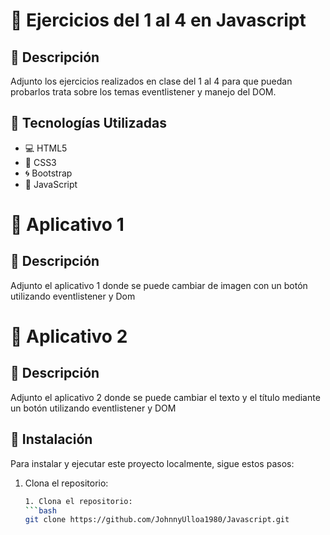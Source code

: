 # 🌟 Ejercicios del 1 al 4 en Javascript

## 📖 Descripción
Adjunto los ejercicios realizados en clase del 1 al 4 para que puedan probarlos trata sobre los temas eventlistener y manejo del DOM.

## 🚀 Tecnologías Utilizadas
- 💻 HTML5
- 🎨 CSS3
- 🌀 Bootstrap
- 📜 JavaScript

# 🌟 Aplicativo 1
## 📖 Descripción
Adjunto el aplicativo 1 donde se puede cambiar de imagen con un botón utilizando eventlistener y Dom

# 🌟 Aplicativo 2
## 📖 Descripción
Adjunto el aplicativo 2 donde se puede cambiar el texto y el título mediante un botón utilizando eventlistener y DOM

## 🔧 Instalación
Para instalar y ejecutar este proyecto localmente, sigue estos pasos:

1. Clona el repositorio:
   ```bash
   1. Clona el repositorio:
   ```bash
   git clone https://github.com/JohnnyUlloa1980/Javascript.git


